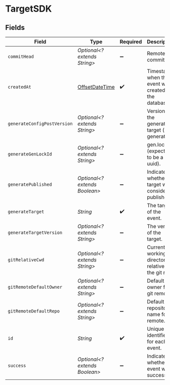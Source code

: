 # TargetSDK


## Fields

| Field                                                                                     | Type                                                                                      | Required                                                                                  | Description                                                                               |
| ----------------------------------------------------------------------------------------- | ----------------------------------------------------------------------------------------- | ----------------------------------------------------------------------------------------- | ----------------------------------------------------------------------------------------- |
| `commitHead`                                                                              | *Optional<? extends String>*                                                              | :heavy_minus_sign:                                                                        | Remote commit ID.                                                                         |
| `createdAt`                                                                               | [OffsetDateTime](https://docs.oracle.com/javase/8/docs/api/java/time/OffsetDateTime.html) | :heavy_check_mark:                                                                        | Timestamp when the event was created in the database.                                     |
| `generateConfigPostVersion`                                                               | *Optional<? extends String>*                                                              | :heavy_minus_sign:                                                                        | Version of the generated target (post generation)                                         |
| `generateGenLockId`                                                                       | *Optional<? extends String>*                                                              | :heavy_minus_sign:                                                                        | gen.lock ID (expected to be a uuid).                                                      |
| `generatePublished`                                                                       | *Optional<? extends Boolean>*                                                             | :heavy_minus_sign:                                                                        | Indicates whether the target was considered published.                                    |
| `generateTarget`                                                                          | *String*                                                                                  | :heavy_check_mark:                                                                        | The target of the event.                                                                  |
| `generateTargetVersion`                                                                   | *Optional<? extends String>*                                                              | :heavy_minus_sign:                                                                        | The version of the target.                                                                |
| `gitRelativeCwd`                                                                          | *Optional<? extends String>*                                                              | :heavy_minus_sign:                                                                        | Current working directory relative to the git root.                                       |
| `gitRemoteDefaultOwner`                                                                   | *Optional<? extends String>*                                                              | :heavy_minus_sign:                                                                        | Default owner for git remote.                                                             |
| `gitRemoteDefaultRepo`                                                                    | *Optional<? extends String>*                                                              | :heavy_minus_sign:                                                                        | Default repository name for git remote.                                                   |
| `id`                                                                                      | *String*                                                                                  | :heavy_check_mark:                                                                        | Unique identifier for each event.                                                         |
| `success`                                                                                 | *Optional<? extends Boolean>*                                                             | :heavy_minus_sign:                                                                        | Indicates whether the event was successful.                                               |